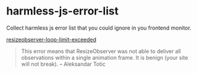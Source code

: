 # harmless-js-error-list
Collect harmless js error list that you could ignore in you frontend monitor.

[resizeobserver-loop-limit-exceeded](https://stackoverflow.com/questions/49384120/resizeobserver-loop-limit-exceeded/58701523#58701523)
> This error means that ResizeObserver was not able to deliver all observations within a single animation frame. It is benign (your site will not break). – Aleksandar Totic
